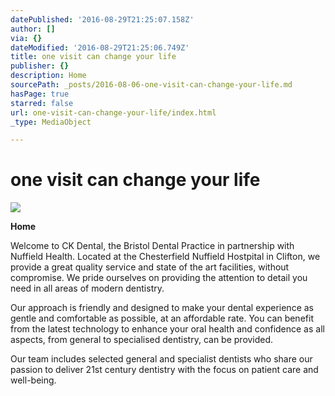 ```yaml
---
datePublished: '2016-08-29T21:25:07.158Z'
author: []
via: {}
dateModified: '2016-08-29T21:25:06.749Z'
title: one visit can change your life
publisher: {}
description: Home
sourcePath: _posts/2016-08-06-one-visit-can-change-your-life.md
hasPage: true
starred: false
url: one-visit-can-change-your-life/index.html
_type: MediaObject

---
```

# one visit can change your life
![](https://the-grid-user-content.s3-us-west-2.amazonaws.com/354a52ba-2098-447e-86b2-24acba9bf050.jpg)

**Home**

Welcome to CK Dental, the Bristol Dental Practice in partnership with Nuffield Health. Located at the Chesterfield Nuffield Hostpital in Clifton, we provide a great quality service and state of the art facilities, without compromise. We pride ourselves on providing the attention to detail you need in all areas of modern dentistry.

Our approach is friendly and designed to make your dental experience as gentle and comfortable as possible, at an affordable rate. You can benefit from the latest technology to enhance your oral health and confidence as all aspects, from general to specialised dentistry, can be provided.

Our team includes selected general and specialist dentists who share our passion to deliver 21st century dentistry with the focus on patient care and well-being.